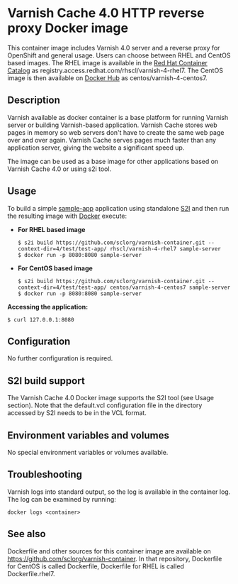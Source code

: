 Varnish Cache 4.0 HTTP reverse proxy Docker image
=====================================================

This container image includes Varnish 4.0 server and a reverse proxy for OpenShift and general usage.
Users can choose between RHEL and CentOS based images.
The RHEL image is available in the [Red Hat Container Catalog](https://access.redhat.com/containers/#/registry.access.redhat.com/rhscl/varnish-4-rhel7)
as registry.access.redhat.com/rhscl/varnish-4-rhel7.
The CentOS image is then available on [Docker Hub](https://hub.docker.com/r/centos/varnish-4-centos7/)
as centos/varnish-4-centos7.


Description
-----------

Varnish available as docker container is a base platform for 
running Varnish server or building Varnish-based application. 
Varnish Cache stores web pages in memory so web servers don't have to create 
the same web page over and over again. Varnish Cache serves pages much faster 
than any application server, giving the website a significant speed up.

The image can be used as a base image for other applications based on Varnish Cache 4.0 or using s2i tool.


Usage
-----

To build a simple [sample-app](https://github.com/sclorg/varnish-container/tree/master/4/test/test-app) application
using standalone [S2I](https://github.com/openshift/source-to-image) and then run the
resulting image with [Docker](http://docker.io) execute:

*  **For RHEL based image**
    ```
    $ s2i build https://github.com/sclorg/varnish-container.git --context-dir=4/test/test-app/ rhscl/varnish-4-rhel7 sample-server
    $ docker run -p 8080:8080 sample-server
    ```

*  **For CentOS based image**
    ```
    $ s2i build https://github.com/sclorg/varnish-container.git --context-dir=4/test/test-app/ centos/varnish-4-centos7 sample-server
    $ docker run -p 8080:8080 sample-server
    ```

**Accessing the application:**
```
$ curl 127.0.0.1:8080
```


Configuration
-------------
No further configuration is required.


S2I build support
-------------
The Varnish Cache 4.0 Docker image supports the S2I tool (see Usage section). 
Note that the default.vcl configuration file in the directory accessed by S2I needs 
to be in the VCL format.

Environment variables and volumes
-------------
No special environment variables or volumes available.

Troubleshooting
---------------
Varnish logs into standard output, so the log is available in the container log. The log can be examined by running:

    docker logs <container>


See also
--------
Dockerfile and other sources for this container image are available on
https://github.com/sclorg/varnish-container.
In that repository, Dockerfile for CentOS is called Dockerfile, Dockerfile
for RHEL is called Dockerfile.rhel7.
